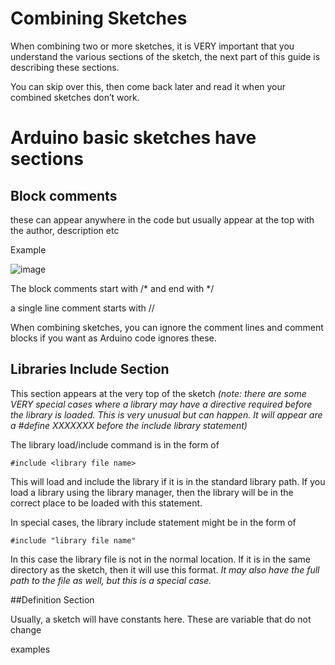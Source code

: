 # Combining Sketches

When combining two or more sketches, it is VERY important that you understand the various sections of the sketch, 
the next part of this guide is describing these sections. 

You can skip over this, then come back later and read it when your combined sketches don’t work.

# Arduino basic sketches have sections

## Block comments

these can appear anywhere in the code but usually appear at the top with the author, description etc

Example

![image](https://user-images.githubusercontent.com/6262140/197425089-426d3cd8-ea04-4d6f-94e6-5078ad8b992e.png)

The block comments start with /* and end with */

a single line comment starts with //

When combining sketches, you can ignore the comment lines and comment blocks if you want as Arduino code ignores these.


## Libraries Include Section

This section appears at the very top of the sketch 
*(note: there are some VERY special cases where a library may have a directive required before the library is loaded. This is very unusual but can happen.  It will appear are a #define XXXXXXX before the include library statement)*

The library load/include command is in the form of

```#include <library file name>```
  
This will load and include the library if it is in the standard library path. If you load a library using the library manager, then the library will be in the correct place to be loaded with this statement.

In special cases, the library include statement might be in the form of

```#include "library file name" ```

In this case the library file is not in the normal location. 
If it is in the same directory as the sketch, then it will use this format. 
*It may also have the full path to the file as well, but this is a special case.*

##Definition Section

Usually, a sketch will have constants here. These are variable that do not change

examples

